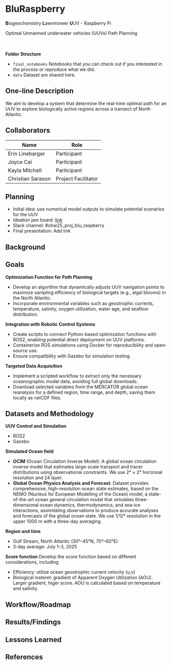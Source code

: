 # BluRaspberry
**B**iogeochemistry **L**awnmower **U**UV - Raspberry Pi

Optimal Unmanned underwater vehicles (UUVs) Path Planning
<br><br><br>

**Folder Structure**
* `final_notebooks` Notebooks that you can check out if you interested in the process or reproduce what we did.
* `data` Dataset are shared here.

<!--More elaborate structure for a data science project: [Here](https://cookiecutter-data-science.drivendata.org/#directory-structure) is an example of a more elaborate structure for a data science project.-->

## One-line Description
We aim to develop a system that determine the real-time optimal path for an UUV to explore biologically active regions across a transect of North Atlantic.

## Collaborators

| Name                | Role                |
|---------------------|---------------------|
| Erin Linebarger     | Participant         |
| Joyce Cai           | Participant         |
| Kayla Mitchell      | Participant         |
| Christian Sarason   | Project Facilitator |

## Planning

* Initial idea: use numerical model outputs to simulate potential scenarios for the UUV
* Ideation jam board: [link](https://www.figma.com/board/mTpn6HdqrURccqMxZJdo3D/blue-raspberry?node-id=0-1&t=hRSpES27tXPrWp6H-1)
* Slack channel: #ohw25_proj_blu_raspberry
* Final presentation: Add link

## Background

## Goals
**Optimization Function for Path Planning**
- Develop an algorithm that dynamically adjusts UUV navigation points to maximize sampling efficiency of biological targets (e.g., algal blooms) in the North Atlantic.
- Incorporate environmental variables such as geostrophic currents, temperature, salinity, oxygen utilization, water age, and seafloor distribution.

**Integration with Robotic Control Systems**
- Create scripts to connect Python-based optimization functions with ROS2, enabling potential direct deployment on UUV platforms.
- Containerize ROS simulations using Docker for reproducibility and open-source use.
- Ensure compatibility with Gazebo for simulation testing.

**Targeted Data Acquisition**
- Implement a scripted workflow to extract only the necessary oceanographic model data, avoiding full global downloads.
- Download selected variables from the MERCATOR global ocean reanalysis for a defined region, time range, and depth, saving them locally as netCDF files.


## Datasets and Methodology
**UUV Control and Simulation**
- ROS2
- Gazebo

**Simulated Ocean field**
- **OCIM** (Ocean Circulation Inverse Model): A global ocean circulation inverse model that estimates large-scale transport and tracer distributions using observational constraints. We use 2° × 2° horizonal resolution and 24 layer.
- **Global Ocean Physics Analysis and Forecast**: Dataset provides comprehensive, high-resolution ocean state estimates, based on the NEMO (Nucleus for European Modelling of the Ocean) model, a state-of-the-art ocean general circulation model that simulates three-dimensional ocean dynamics, thermodynamics, and sea-ice interactions, assimilating observations to produce accurate analyses and forecasts of the global ocean state. We use 1/12° resolution in the upper 1000 m with a three-day averaging.

**Region and time**
- Gulf Stream, North Atlantic (30°–45°N, 70°–60°E)
- 3-day average: July 1–3, 2025

**Score function**
Develop the score function based on different considerations, including
- Efficiency: utilize ocean geostrophic current velocity (u,v)
- Biological insteret: gradient of Apparent Oxygen Utilization (AOU). Larger gradient, higer score. AOU is calculated based on temperature and salinity.


## Workflow/Roadmap






## Results/Findings

## Lessons Learned

## References

